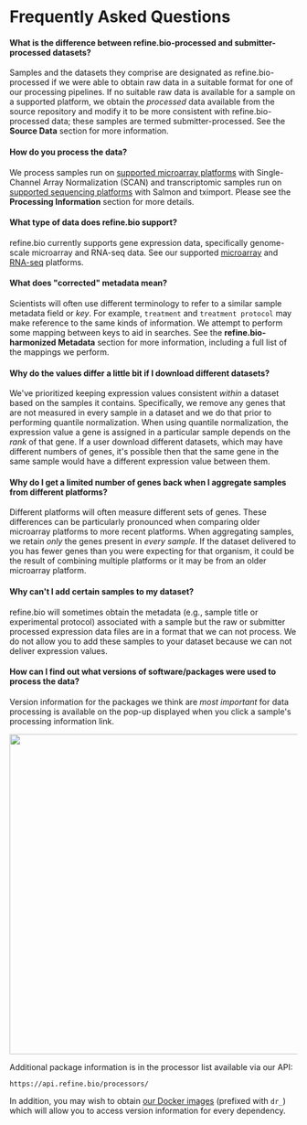 # Frequently Asked Questions

#### What is the difference between refine.bio-processed and submitter-processed datasets?

Samples and the datasets they comprise are designated as refine.bio-processed if we were able to obtain raw data in a suitable format for one of our processing pipelines.
If no suitable raw data is available for a sample on a supported platform, we obtain the _processed_ data available from the source repository and modify it to be more consistent with refine.bio-processed data; these samples are termed submitter-processed.
See the **Source Data** section for more information.

#### How do you process the data?

We process samples run on [supported microarray platforms](https://github.com/AlexsLemonade/refinebio/blob/dev/config/supported_microarray_platforms.csv) with Single-Channel Array Normalization (SCAN) and transcriptomic samples run on [supported sequencing platforms](https://github.com/AlexsLemonade/refinebio/blob/dev/config/supported_rnaseq_platforms.txt) with Salmon and tximport.
Please see the **Processing Information** section for more details.

#### What type of data does refine.bio support?

refine.bio currently supports gene expression data, specifically genome-scale microarray and RNA-seq data.
See our supported [microarray](https://github.com/AlexsLemonade/refinebio/blob/dev/config/supported_microarray_platforms.csv) and [RNA-seq](https://github.com/AlexsLemonade/refinebio/blob/dev/config/supported_rnaseq_platforms.txt) platforms.

#### What does "corrected" metadata mean?

Scientists will often use different terminology to refer to a similar sample metadata field or _key_.
For example, `treatment` and `treatment protocol` may make reference to the same kinds of information.
We attempt to perform some mapping between keys to aid in searches.
See the **refine.bio-harmonized Metadata** section for more information, including a full list of the mappings we perform.

#### Why do the values differ a little bit if I download different datasets?

We've prioritized keeping expression values consistent _within_ a dataset based on the samples it contains.
Specifically, we remove any genes that are not measured in every sample in a dataset and we do that prior to performing quantile normalization.
When using quantile normalization, the expression value a gene is assigned in a particular sample depends on the _rank_ of that gene. 
If a user download different datasets, which may have different numbers of genes, it's possible then that the same gene in the same sample would have a different expression value between them.

#### Why do I get a limited number of genes back when I aggregate samples from different platforms?

Different platforms will often measure different sets of genes.
These differences can be particularly pronounced when comparing older microarray platforms to more recent platforms.
When aggregating samples, we retain _only_ the genes present in _every sample_.
If the dataset delivered to you has fewer genes than you were expecting for that organism, it could be the result of combining multiple platforms or it may be from an older microarray platform.

#### Why can't I add certain samples to my dataset?

refine.bio will sometimes obtain the metadata (e.g., sample title or experimental protocol) associated with a sample but the raw or submitter processed expression data files are in a format that we can not process.
We do not allow you to add these samples to your dataset because we can not deliver expression values.

#### How can I find out what versions of software/packages were used to process the data?

Version information for the packages we think are _most important_ for data processing is available on the pop-up displayed when you click a sample's processing information link.

<img src="https://user-images.githubusercontent.com/15315514/44542395-ab310d00-a6da-11e8-98b0-2a8e0a91c3b2.gif" width="560">

Additional package information is in the processor list available via our API:

```
https://api.refine.bio/processors/
```

In addition, you may wish to obtain [our Docker images](https://hub.docker.com/u/ccdl/) (prefixed with `dr_`) which will allow you to access version information for every dependency.

